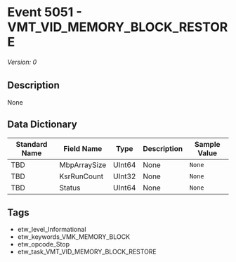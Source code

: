 # Event 5051 - VMT_VID_MEMORY_BLOCK_RESTORE
###### Version: 0

## Description
None

## Data Dictionary
|Standard Name|Field Name|Type|Description|Sample Value|
|---|---|---|---|---|
|TBD|MbpArraySize|UInt64|None|`None`|
|TBD|KsrRunCount|UInt32|None|`None`|
|TBD|Status|UInt64|None|`None`|

## Tags
* etw_level_Informational
* etw_keywords_VMK_MEMORY_BLOCK
* etw_opcode_Stop
* etw_task_VMT_VID_MEMORY_BLOCK_RESTORE